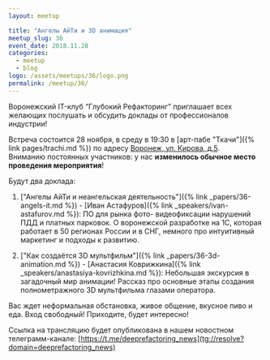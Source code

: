 ```yaml
---
layout: meetup

title: "Ангелы АйТи и 3D анимация"
meetup_slug: 36
event_date: 2018.11.28
categories:
  - meetup
  - blog
logo: /assets/meetups/36/logo.png
permalink: /meetup/36/
---
```


Воронежский IT-клуб “Глубокий Рефакторинг” приглашает всех желающих послушать и обсудить доклады от профессионалов индустрии!

Встреча состоится 28 ноября, в среду в 19:30 в [арт-пабе "Ткачи"]({% link pages/trachi.md %}) по адресу [Воронеж, ул. Кирова, д.5](http://go.2gis.com/yyq3s).  
Вниманию постоянных участников: у нас **изменилось обычное место проведения мероприятия**!

Будут два доклада:

1. ["Ангелы АйТи и неангельская деятельность"]({% link _papers/36-angels-it.md %}) - [Иван Астафуров]({% link _speakers/ivan-astafurov.md %}): ПО для рынка фото- видеофиксации нарушений ПДД и платных парковок. О воронежской разработке на 1С, которая работает в 50 регионах России и в СНГ, немного про интуитивный маркетинг и подходы к развитию.

2. ["Как создаётся 3D мультфильм"]({% link _papers/36-3d-animation.md %}) - [Анастасия Коврижкина]({% link _speakers/anastasiya-kovrizhkina.md %}): Небольшая экскурсия в загадочный мир анимации! Рассказ про основные этапы создания полнометражного 3D мультфильма глазами оператора.


Вас ждет неформальная обстановка, живое общение, вкусное пиво и еда. Вход свободный! Приходите, будет интересно!

Ссылка на трансляцию будет опубликована в нашем новостном телеграмм-канале: [https://t.me/deeprefactoring_news](tg://resolve?domain=deeprefactoring_news)
